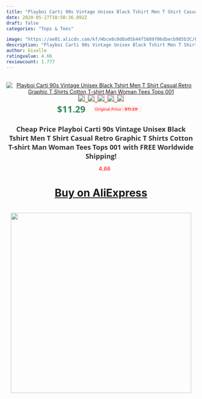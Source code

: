 ```yaml
---
title: "Playboi Carti 90s Vintage Unisex Black Tshirt Men T Shirt Casual Retro Graphic T Shirts Cotton T-shirt Man Woman Tees Tops 001"
date: 2020-05-27T10:50:36.892Z
draft: false
categories: "Tops & Tees"

image: "https://ae01.alicdn.com/kf/Hbce8c0d8a05b44f5889f06dbecb985b3C/Playboi-Carti-90s-Vintage-Unisex-Black-Tshirt-Men-T-Shirt-Casual-Retro-Graphic-T-Shirts-Cotton.jpg"
description: "Playboi Carti 90s Vintage Unisex Black Tshirt Men T Shirt Casual Retro Graphic T Shirts Cotton T-shirt Man Woman Tees Tops 001"
author: Giselle
ratingvalue: 4.66
reviewcount: 1.777
---
```

<br>
<div style="text-align: center;">
<a href="https://s.click.aliexpress.com/e/_AMchhb" target="_blank" rel="nofollow noopener noreferrer"><img alt="Playboi Carti 90s Vintage Unisex Black Tshirt Men T Shirt Casual Retro Graphic T Shirts Cotton T-shirt Man Woman Tees Tops 001" class="magnifier-image" src="https://ae01.alicdn.com/kf/Hbce8c0d8a05b44f5889f06dbecb985b3C/Playboi-Carti-90s-Vintage-Unisex-Black-Tshirt-Men-T-Shirt-Casual-Retro-Graphic-T-Shirts-Cotton.jpg_640x640.jpg">
<br>
<img style="border:1px solid salmon" src="https://ae01.alicdn.com/kf/Hbce8c0d8a05b44f5889f06dbecb985b3C/Playboi-Carti-90s-Vintage-Unisex-Black-Tshirt-Men-T-Shirt-Casual-Retro-Graphic-T-Shirts-Cotton.jpg_120x120.jpg">&nbsp;&nbsp;<img style="border:1px solid salmon" src="https://ae01.alicdn.com/kf/Hbf8bdd3a02504ae4a5976da8641d9665k/Playboi-Carti-90s-Vintage-Unisex-Black-Tshirt-Men-T-Shirt-Casual-Retro-Graphic-T-Shirts-Cotton.jpg_120x120.jpg">&nbsp;&nbsp;<img style="border:1px solid salmon" src="https://ae01.alicdn.com/kf/H896f80b8982b4503afe664a7e7783f47a/Playboi-Carti-90s-Vintage-Unisex-Black-Tshirt-Men-T-Shirt-Casual-Retro-Graphic-T-Shirts-Cotton.jpg_120x120.jpg">&nbsp;&nbsp;<img style="border:1px solid salmon" src="https://ae01.alicdn.com/kf/H2afe068ac3ba42e886757a4dcfaf5b4dJ/Playboi-Carti-90s-Vintage-Unisex-Black-Tshirt-Men-T-Shirt-Casual-Retro-Graphic-T-Shirts-Cotton.jpg_120x120.jpg">&nbsp;&nbsp;<img style="border:1px solid salmon" src="https://ae01.alicdn.com/kf/H019a3a5a54b04186a78ee3a8fb21fe88e/Playboi-Carti-90s-Vintage-Unisex-Black-Tshirt-Men-T-Shirt-Casual-Retro-Graphic-T-Shirts-Cotton.jpg_120x120.jpg"></a></div><br0>
<div style="text-align: center;"><span style="background-color: white; border: 0px; box-sizing: border-box; color: seagreen; display: inline-block; font-family: &quot;open sans&quot; , &quot;arial&quot; , &quot;helvetica&quot; , sans-serif , &quot;heiti&quot;; font-size: 24px; font-stretch: inherit; font-weight: 700; line-height: inherit; margin: 0px 10px 0px 0px; padding: 0px; vertical-align: middle;">$11.29 </span>
<span style="background: rgb(255 , 241 , 241); border-radius: 3px; border: 0px; box-sizing: border-box; color: #ff4747; display: inline-block; font-family: inherit; font-size: 12px; font-stretch: inherit; font-style: inherit; font-variant: inherit; font-weight: 600; line-height: inherit; margin: 0px; padding: 2px 5px; transform: scale(0.9); vertical-align: middle;">Original Price : <b style="text-decoration: line-through;">$11.29 </b> &nbsp;&nbsp;</span></div>
<h1 style="color: #333333; display: inline-block; font-family: &quot;open sans&quot; , &quot;arial&quot; , &quot;helvetica&quot; , sans-serif , &quot;heiti&quot;; font-size: 18px; font-stretch: inherit; font-weight: 700; text-align: center;">Cheap Price Playboi Carti 90s Vintage Unisex Black Tshirt Men T Shirt Casual Retro Graphic T Shirts Cotton T-shirt Man Woman Tees Tops 001 with FREE Worldwide Shipping!</h1>
<div style="color: #ff4747; text-align: center;">
<img src="https://4.bp.blogspot.com/-M0ZcTcb-5uY/XleCXlxnR4I/AAAAAAAAAEc/OrjgMkXV1oMQFaCRZj5HQwOCBcu3w1FegCPcBGAYYCw/s1600/star.png" style="height: 15px;">&nbsp;<b>4.66</b></div>
<div class="button_cont" align="center"><a class="buynow_a" href="https://s.click.aliexpress.com/e/_AMchhb" target="_blank" rel="nofollow noopener noreferrer"><H1>Buy on AliExpress</H1></a></div><br>
<div class="separator" style="clear: both; text-align: center;">
<img src="https://lh3.googleusercontent.com/-pTy5HemUv9M/XlePHvY0dAI/AAAAAAAAAE4/0nX5iRUoIWY8eMW9Dpxeirr157OZliDIgCLcBGAsYHQ/s1600/badge.gif" width="480">
</div>
